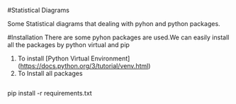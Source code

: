 #Statistical Diagrams

Some Statistical diagrams that dealing with pyhon and python packages.

#Installation
There are some pyhon packages are used.We can easily install all the packages by python virtual and pip
1. To install [Python Virtual Environment] (https://docs.python.org/3/tutorial/venv.html) 
2. To Install all packages 
    ```bash
pip install -r requirements.txt